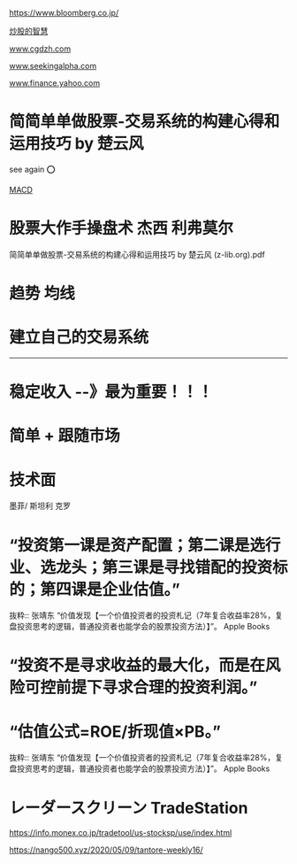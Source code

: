 https://www.bloomberg.co.jp/

[炒股的智慧](https://github.com/hiro-9999/blog/blob/master/.kabu/%E6%A0%AA/%E6%A0%AA/%E7%82%92%E8%82%A1%E7%9A%84%E6%99%BA%E6%85%A7.md)

www.cgdzh.com

www.seekingalpha.com

www.finance.yahoo.com

# 简简单单做股票-交易系统的构建心得和运用技巧 by 楚云风 
see again ⭕️

[MACD](https://github.com/hiro-9999/blog/blob/master/.kabu/%E6%A0%AA/%E6%A0%AA/MACD.md)

# 股票大作手操盘术 杰西 利弗莫尔

简简单单做股票-交易系统的构建心得和运用技巧 by 楚云风 (z-lib.org).pdf

# 趋势 均线

# 建立自己的交易系统
---

# 稳定收入 --》最为重要！！！

# 简单 + 跟随市场

# 技术面
墨菲/ 斯坦利 克罗

# “投资第一课是资产配置；第二课是选行业、选龙头；第三课是寻找错配的投资标的；第四课是企业估值。”

抜粋:: 张靖东  “价值发现【一个价值投资者的投资札记（7年复合收益率28%，复盘投资思考的逻辑，普通投资者也能学会的股票投资方法）】”。 Apple Books  

# “投资不是寻求收益的最大化，而是在风险可控前提下寻求合理的投资利润。”

# “估值公式=ROE/折现值×PB。”

抜粋:: 张靖东  “价值发现【一个价值投资者的投资札记（7年复合收益率28%，复盘投资思考的逻辑，普通投资者也能学会的股票投资方法）】”。 Apple Books  


# レーダースクリーン TradeStation
https://info.monex.co.jp/tradetool/us-stocksp/use/index.html

https://nango500.xyz/2020/05/09/tantore-weekly16/
